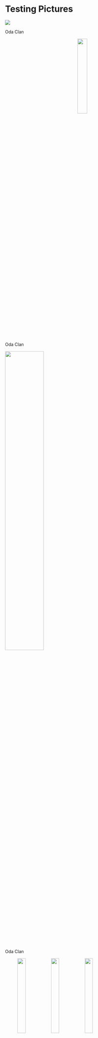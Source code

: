 # Testing Pictures

![](https://i.imgur.com/WLdNsxN.png)
<figcaption> Oda Clan </figcaption>

<p align="center">
<img src="https://i.imgur.com/WLdNsxN.png" width=25%/>
<figcaption> Oda Clan <figcaption>
</p>

<img src="https://i.imgur.com/WLdNsxN.png" width=50%/>
<figcaption> Oda Clan <figcaption>

<figure>
<img src="https://i.imgur.com/WLdNsxN.png"width=25%/>
<img src="https://i.imgur.com/WLdNsxN.png"width=25%/>
<img src="https://i.imgur.com/WLdNsxN.png"width=25%/>
<figcaption> Oda Clan </figcaption>
</figure>

<p align="center">
  <img width="460" height="300" src="https://i.imgur.com/WLdNsxN.png">
</p>